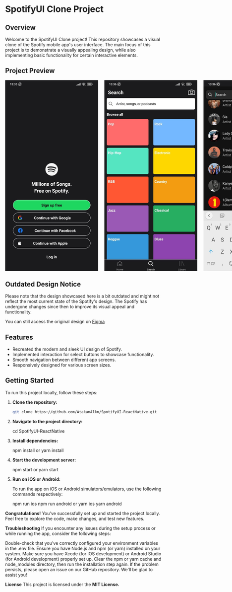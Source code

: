 # SpotifyUI Clone Project


## Overview

Welcome to the SpotifyUI Clone project! This repository showcases a visual clone of the Spotify mobile app's user interface. The main focus of this project is to demonstrate a visually appealing design, while also implementing basic functionality for certain interactive elements.

## Project Preview

<div style="display: flex; flex-direction: row;">
  <img src="images/h1.jpeg" alt="Home Screen" width="300" style="margin-right: 20px;">
  <img src="images/h2.jpeg" alt="Library Screen" width="300" style="margin-right: 20px;">
  <img src="images/h3.jpeg" alt="Search Screen" width="300">
</div>

## Outdated Design Notice

Please note that the design showcased here is a bit outdated and might not reflect the most current state of the Spotify's design. The Spotify has undergone changes since then to improve its visual appeal and functionality.

You can still access the original design on [Figma](https://www.figma.com/community/file/1052832340031141040)


## Features

- Recreated the modern and sleek UI design of Spotify.
- Implemented interaction for select buttons to showcase functionality.
- Smooth navigation between different app screens.
- Responsively designed for various screen sizes.

## Getting Started

To run this project locally, follow these steps:

1. **Clone the repository:**

   ```bash
   git clone https://github.com/AtakanAlkn/SpotifyUI-ReactNative.git

   
2. **Navigate to the project directory:**
   
   cd SpotifyUI-ReactNative


2. **Install dependencies:**
   
   npm install
   or
   yarn install


3. **Start the development server:**

   npm start
   or
   yarn start

   
4. **Run on iOS or Android:**

   To run the app on iOS or Android simulators/emulators, use the following commands respectively:

   npm run ios
   npm run android
   or
   yarn ios
   yarn android
   
**Congratulations!**
You've successfully set up and started the project locally. Feel free to explore the code, make changes, and test new features.

**Troubleshooting**
If you encounter any issues during the setup process or while running the app, consider the following steps:

Double-check that you've correctly configured your environment variables in the .env file.
Ensure you have Node.js and npm (or yarn) installed on your system.
Make sure you have Xcode (for iOS development) or Android Studio (for Android development) properly set up.
Clear the npm or yarn cache and node_modules directory, then run the installation step again.
If the problem persists, please open an issue on our GitHub repository. We'll be glad to assist you!

**License**
This project is licensed under the **MIT License.**




